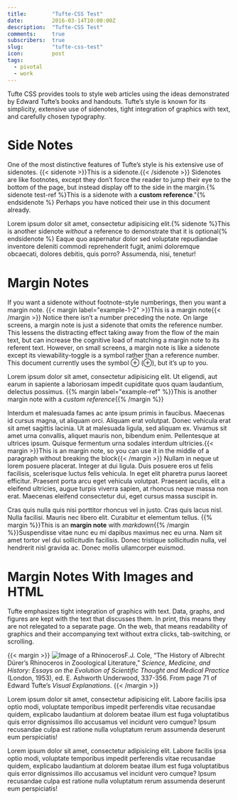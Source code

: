 ```yaml
---
title:        "Tufte-CSS Test"
date:         2016-03-14T10:00:00Z
description:  "Tufte-CSS Test"
comments:     true
subscribers:  true
slug:         "tufte-css-test"
icon:         post
tags:
  - pivotal
  - work
---
```


Tufte CSS provides tools to style web articles using the ideas demonstrated by Edward Tufte’s books and handouts. Tufte’s style is known for its simplicity, extensive use of sidenotes, tight integration of graphics with text, and carefully chosen typography.

# Side Notes

One of the most distinctive features of Tufte’s style is his extensive use of sidenotes. {{< sidenote >}}This is a sidenote.{{< /sidenote >}} Sidenotes are like footnotes, except they don’t force the reader to jump their eye to the bottom of the page, but instead display off to the side in the margin.{% sidenote test-ref %}This is a sidenote with a **custom reference**."{% endsidenote %} Perhaps you have noticed their use in this document already.

Lorem ipsum dolor sit amet, consectetur adipisicing elit.{% sidenote %}This is another sidenote *without* a reference to demonstrate that it is optional{% endsidenote %} Eaque quo aspernatur dolor sed voluptate repudiandae inventore deleniti commodi reprehenderit fugit, animi doloremque obcaecati, dolores debitis, quis porro? Assumenda, nisi, tenetur!

# Margin Notes

If you want a sidenote without footnote-style numberings, then you want a margin note. {{< margin label="example-1-2" >}}This is a margin note{{< /margin >}} Notice there isn’t a number preceding the note. On large screens, a margin note is just a sidenote that omits the reference number. This lessens the distracting effect taking away from the flow of the main text, but can increase the cognitive load of matching a margin note to its referent text. However, on small screens, a margin note is like a sidenote except its viewability-toggle is a symbol rather than a reference number. This document currently uses the symbol ⊕ (&#8853;), but it’s up to you.

Lorem ipsum dolor sit amet, consectetur adipisicing elit. Ut eligendi, aut earum in sapiente a laboriosam impedit cupiditate quos quam laudantium, delectus possimus. {{% margin label="example-ref" %}}This is another margin note with a *custom reference*{{% /margin %}}

Interdum et malesuada fames ac ante ipsum primis in faucibus. Maecenas id cursus magna, ut aliquam orci. Aliquam erat volutpat. Donec vehicula erat sit amet sagittis lacinia. Ut at malesuada ligula, sed aliquam ex. Vivamus sit amet urna convallis, aliquet mauris non, bibendum enim. Pellentesque at ultrices ipsum. Quisque fermentum urna sodales interdum ultricies.{{< margin >}}This is an margin note, so you can use it in the middle of a paragraph without breaking the block{{< /margin >}} Nullam in neque ut lorem posuere placerat. Integer at dui ligula. Duis posuere eros ut felis facilisis, scelerisque luctus felis vehicula. In eget elit pharetra purus laoreet efficitur. Praesent porta arcu eget vehicula volutpat. Praesent iaculis, elit a eleifend ultricies, augue turpis viverra sapien, at rhoncus neque massa non erat. Maecenas eleifend consectetur dui, eget cursus massa suscipit in.

Cras quis nulla quis nisi porttitor rhoncus vel in justo. Cras quis lacus nisl. Nulla facilisi. Mauris nec libero elit. Curabitur et elementum tellus. {{% margin %}}This is an  **margin note** with _markdown_{{% /margin %}}Suspendisse vitae nunc eu mi dapibus maximus nec eu urna. Nam sit amet tortor vel dui sollicitudin facilisis. Donec tristique sollicitudin nulla, vel hendrerit nisl gravida ac. Donec mollis ullamcorper euismod.

# Margin Notes With Images and HTML

Tufte emphasizes tight integration of graphics with text. Data, graphs, and figures are kept with the text that discusses them. In print, this means they are not relegated to a separate page. On the web, that means readability of graphics and their accompanying text without extra clicks, tab-switching, or scrolling.

{{< margin >}}
<img src="https://edwardtufte.github.io/tufte-css/img/rhino.png" alt="Image of a Rhinoceros"/>F.J. Cole, “The History of Albrecht Dürer’s Rhinoceros in Zooological Literature,” <em>Science, Medicine, and History: Essays on the Evolution of Scientific Thought and Medical Practice</em> (London, 1953), ed. E. Ashworth Underwood, 337-356. From page 71 of Edward Tufte’s <em>Visual Explanations</em>.
{{< /margin >}}

Lorem ipsum dolor sit amet, consectetur adipisicing elit. Labore facilis ipsa optio modi, voluptate temporibus impedit perferendis vitae recusandae quidem, explicabo laudantium at dolorem beatae illum est fuga voluptatibus quis error dignissimos illo accusamus vel incidunt vero cumque? Ipsum recusandae culpa est ratione nulla voluptatum rerum assumenda deserunt eum perspiciatis!

Lorem ipsum dolor sit amet, consectetur adipisicing elit. Labore facilis ipsa optio modi, voluptate temporibus impedit perferendis vitae recusandae quidem, explicabo laudantium at dolorem beatae illum est fuga voluptatibus quis error dignissimos illo accusamus vel incidunt vero cumque? Ipsum recusandae culpa est ratione nulla voluptatum rerum assumenda deserunt eum perspiciatis!
